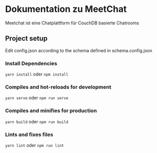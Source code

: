 # Dokumentation zu MeetChat
Meetchat ist eine Chatplattform für CouchDB basierte Chatrooms
## Project setup
Edit config.json according to the schema defined in schema.config.json

### Install Dependencies
```yarn install``` oder ```npm install```
### Compiles and hot-reloads for development
```yarn serve``` oder ```npm run serve```
### Compiles and minifies for production
```yarn build``` oder ```npm run build```
### Lints and fixes files
```yarn lint``` oder ```npm run lint```
